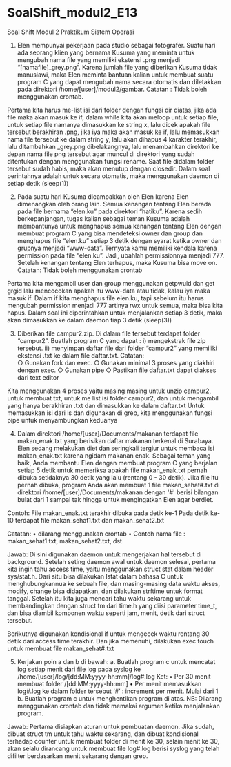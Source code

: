 # SoalShift_modul2_E13
Soal Shift Modul 2 Praktikum Sistem Operasi
1.	Elen mempunyai pekerjaan pada studio sebagai fotografer. Suatu hari ada seorang klien yang bernama Kusuma yang meminta untuk mengubah nama file yang memiliki ekstensi .png menjadi “[namafile]_grey.png”. Karena jumlah file yang diberikan Kusuma tidak manusiawi, maka Elen meminta bantuan kalian untuk membuat suatu program C yang dapat mengubah nama secara otomatis dan diletakkan pada direktori /home/[user]/modul2/gambar.
Catatan : Tidak boleh menggunakan crontab.



Pertama kita harus me-list isi dari folder dengan fungsi dir diatas, jika ada file maka akan masuk ke if, dalam while kita akan meloop untuk setiap file, untuk setiap file namanya dimasukkan ke string x, lalu dicek apakah file tersebut berakhiran .png, jika iya maka akan masuk ke if, lalu memasukkan nama file tersebut ke dalam string y, lalu akan dihapus 4 karakter terakhir, lalu ditambahkan _grey.png dibelakangnya, lalu menambahkan direktori ke depan nama file png tersebut agar muncul di direktori yang sudah ditentukan dengan menggunakan fungsi rename. Saat file didalam folder tersebut sudah habis, maka akan menutup dengan closedir.
Dalam soal perintahnya adalah untuk secara otomatis, maka menggunakan daemon di setiap detik (sleep(1))
  
 

2.	Pada suatu hari Kusuma dicampakkan oleh Elen karena Elen dimenangkan oleh orang lain. Semua kenangan tentang Elen berada pada file bernama “elen.ku” pada direktori “hatiku”. Karena sedih berkepanjangan, tugas kalian sebagai teman Kusuma adalah membantunya untuk menghapus semua kenangan tentang Elen dengan membuat program C yang bisa mendeteksi owner dan group dan menghapus file “elen.ku” setiap 3 detik dengan syarat ketika owner dan grupnya menjadi “www-data”. Ternyata kamu memiliki kendala karena permission pada file “elen.ku”. Jadi, ubahlah permissionnya menjadi 777. Setelah kenangan tentang Elen terhapus, maka Kusuma bisa move on.
Catatan: Tidak boleh menggunakan crontab

 

Pertama kita mengambil user dan group  menggunakan getpwuid dan get grgid lalu mencocokan apakah itu www-data atau tidak, kalau iya maka masuk if. Dalam if kita menghapus file elen.ku, tapi sebelum itu harus mengubah permission menjadi 777 artinya rwx untuk semua, maka bisa kita hapus.
Dalam soal ini diperintahkan untuk menjalankan setiap 3 detik, maka akan dimasukkan ke dalam daemon tiap 3 detik (sleep(3))
  

3.	Diberikan file campur2.zip. Di dalam file tersebut terdapat folder “campur2”. 
Buatlah program C yang dapat :
i)  mengekstrak file zip tersebut.
ii) menyimpan daftar file dari folder “campur2” yang memiliki ekstensi .txt ke dalam file daftar.txt. 
Catatan:  
○	Gunakan fork dan exec.
○	Gunakan minimal 3 proses yang diakhiri dengan exec.
○	Gunakan pipe
○	Pastikan file daftar.txt dapat diakses dari text editor

  

Kita menggunakan 4 proses yaitu masing masing untuk unzip campur2, untuk membuat txt, untuk me list isi folder campur2, dan untuk mengambil yang hanya berakhiran .txt dan dimasukkan ke dalam daftar.txt
Untuk memasukkan isi dari ls dan digunakan di grep, kita menggunakan fungsi pipe untuk menyambungkan keduanya

4. Dalam direktori /home/[user]/Documents/makanan terdapat file makan_enak.txt yang berisikan daftar makanan terkenal di Surabaya. Elen sedang melakukan diet dan seringkali tergiur untuk membaca isi makan_enak.txt karena ngidam makanan enak. Sebagai teman yang baik, Anda membantu Elen dengan membuat program C yang berjalan setiap 5 detik untuk memeriksa apakah file makan_enak.txt pernah dibuka setidaknya 30 detik yang lalu (rentang 0 - 30 detik).
Jika file itu pernah dibuka, program Anda akan membuat 1 file makan_sehat#.txt di direktori /home/[user]/Documents/makanan dengan '#' berisi bilangan bulat dari 1 sampai tak hingga untuk mengingatkan Elen agar berdiet.

Contoh:
File makan_enak.txt terakhir dibuka pada detik ke-1
Pada detik ke-10 terdapat file makan_sehat1.txt dan makan_sehat2.txt

Catatan: 
    • dilarang menggunakan crontab
    • Contoh nama file : makan_sehat1.txt, makan_sehat2.txt, dst
    
Jawab:
Di sini digunakan daemon untuk mengerjakan hal tersebut di background. Setelah seting daemon awal untuk daemon selesai, pertama kita ingin tahu access time, yaitu menggunakan struct stat dalam header sys/stat.h. Dari situ bisa dilakukan lstat dalam bahasa C untuk menghubungkannua ke sebuah file, dan masing-masing data waktu akses, modify, change bisa didapatkan, dan dilakukan strftime untuk format tanggal. Setelah itu kita juga mencari tahu waktu sekarang untuk membandingkan dengan struct tm dari time.h yang diisi parameter time_t, dan bisa diambil komponen waktu seperti jam, menit, detik dari struct tersebut.

Berikutnya digunakan kondisional if untuk mengecek waktu rentang 30 detik dari access time terakhir. Dan jika memenuhi, dilakukan exec touch untuk membuat file makan_sehat#.txt

5. Kerjakan poin a dan b di bawah:
    a. Buatlah program c untuk mencatat log setiap menit dari file log pada syslog ke /home/[user]/log/[dd:MM:yyyy-hh:mm]/log#.log
Ket:
    • Per 30 menit membuat folder /[dd:MM:yyyy-hh:mm]
    • Per menit memasukkan log#.log ke dalam folder tersebut
‘#’ : increment per menit. Mulai dari 1
    b. Buatlah program c untuk menghentikan program di atas.
NB: Dilarang menggunakan crontab dan tidak memakai argumen ketika menjalankan program.

Jawab:
Pertama disiapkan aturan untuk pembuatan daemon. Jika sudah, dibuat struct tm untuk tahu waktu sekarang, dan dibuat kondisional terhadap counter untuk membuat folder di menit ke 30, selain menit ke 30, akan selalu dirancang untuk membuat file log#.log berisi syslog yang telah difilter berdasarkan menit sekarang dengan grep.
